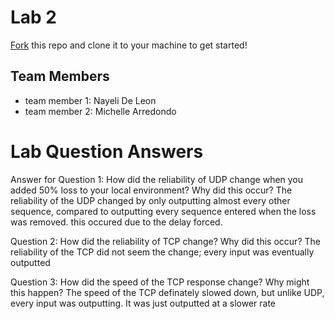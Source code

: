 # Lab 2
[Fork](https://docs.github.com/en/get-started/quickstart/fork-a-repo) this repo and clone it to your machine to get started!

## Team Members
- team member 1: Nayeli De Leon
- team member 2: Michelle Arredondo


# Lab Question Answers

Answer for Question 1: How did the reliability of UDP change when you added 50% loss to your local environment? Why did this occur?
	The reliability of the UDP changed by only outputting almost every other
	sequence, compared to outputting every sequence entered when the loss was removed.
	this occured due to the delay forced.
	
	
Question 2: How did the reliability of TCP change? Why did this occur?
	The reliability of the TCP did not seem the change; every input was eventually outputted


Question 3: How did the speed of the TCP response change? Why might this happen?
	The speed of the TCP definately slowed down, but unlike UDP, every input was outputting. It was 
	just outputted at a slower rate
